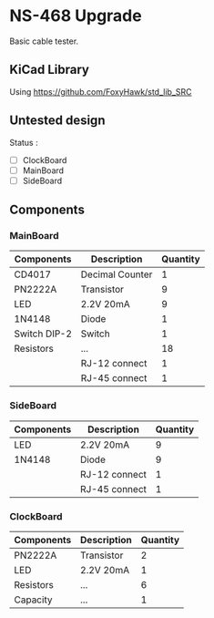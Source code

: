 # NS-468 Upgrade

Basic cable tester.

## KiCad Library

Using https://github.com/FoxyHawk/std_lib_SRC

## Untested design

Status :
- [ ] ClockBoard
- [ ] MainBoard
- [ ] SideBoard

## Components

### MainBoard

| Components   | Description     | Quantity |
| ----------   | -----------     | -------- |
| CD4017       | Decimal Counter | 1        |
| PN2222A      | Transistor      | 9        |
| LED          | 2.2V 20mA       | 9        |
| 1N4148       | Diode           | 1        |
| Switch DIP-2 | Switch          | 1        |
| Resistors    | ...             | 18       |
|              | RJ-12 connect   | 1        |
|              | RJ-45 connect   | 1        |

### SideBoard

| Components | Description   | Quantity |
| ---------- | -----------   | -------- |
| LED        | 2.2V 20mA     | 9        |
| 1N4148     | Diode         | 9        |
|            | RJ-12 connect | 1        |
|            | RJ-45 connect | 1        |

### ClockBoard

| Components | Description | Quantity |
| ---------- | ----------- | -------- |
| PN2222A    | Transistor  | 2        |
| LED        | 2.2V 20mA   | 1        |
| Resistors  | ...         | 6        |
| Capacity   | ...         | 1        |
